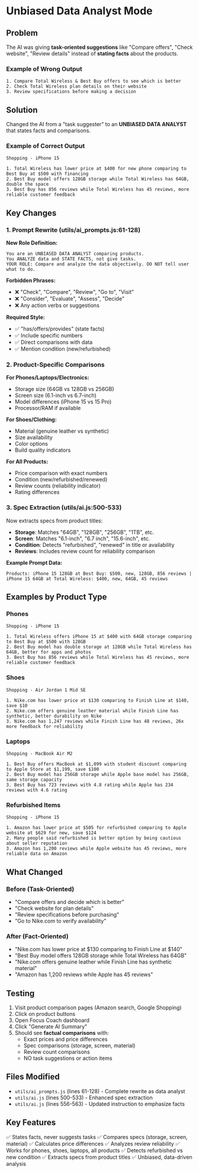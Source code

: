# Unbiased Data Analyst Mode

## Problem
The AI was giving **task-oriented suggestions** like "Compare offers", "Check website", "Review details" instead of **stating facts** about the products.

### Example of Wrong Output
```
1. Compare Total Wireless & Best Buy offers to see which is better
2. Check Total Wireless plan details on their website
3. Review specifications before making a decision
```

## Solution
Changed the AI from a "task suggester" to an **UNBIASED DATA ANALYST** that states facts and comparisons.

### Example of Correct Output
```
Shopping - iPhone 15

1. Total Wireless has lower price at $400 for new phone comparing to Best Buy at $500 with financing
2. Best Buy model offers 128GB storage while Total Wireless has 64GB, double the space
3. Best Buy has 856 reviews while Total Wireless has 45 reviews, more reliable customer feedback
```

## Key Changes

### 1. Prompt Rewrite (utils/ai_prompts.js:61-128)

**New Role Definition:**
```
You are an UNBIASED DATA ANALYST comparing products.
You ANALYZE data and STATE FACTS, not give tasks.
YOUR ROLE: Compare and analyze the data objectively. DO NOT tell user what to do.
```

**Forbidden Phrases:**
- ❌ "Check", "Compare", "Review", "Go to", "Visit"
- ❌ "Consider", "Evaluate", "Assess", "Decide"
- ❌ Any action verbs or suggestions

**Required Style:**
- ✅ "has/offers/provides" (state facts)
- ✅ Include specific numbers
- ✅ Direct comparisons with data
- ✅ Mention condition (new/refurbished)

### 2. Product-Specific Comparisons

**For Phones/Laptops/Electronics:**
- Storage size (64GB vs 128GB vs 256GB)
- Screen size (6.1-inch vs 6.7-inch)
- Model differences (iPhone 15 vs 15 Pro)
- Processor/RAM if available

**For Shoes/Clothing:**
- Material (genuine leather vs synthetic)
- Size availability
- Color options
- Build quality indicators

**For All Products:**
- Price comparison with exact numbers
- Condition (new/refurbished/renewed)
- Review counts (reliability indicator)
- Rating differences

### 3. Spec Extraction (utils/ai.js:500-533)

Now extracts specs from product titles:
- **Storage**: Matches "64GB", "128GB", "256GB", "1TB", etc.
- **Screen**: Matches "6.1-inch", "6.7 inch", "15.6-inch", etc.
- **Condition**: Detects "refurbished", "renewed" in title or availability
- **Reviews**: Includes review count for reliability comparison

**Example Prompt Data:**
```
Products: iPhone 15 128GB at Best Buy: $500, new, 128GB, 856 reviews |
iPhone 15 64GB at Total Wireless: $400, new, 64GB, 45 reviews
```

## Examples by Product Type

### Phones
```
Shopping - iPhone 15

1. Total Wireless offers iPhone 15 at $400 with 64GB storage comparing to Best Buy at $500 with 128GB
2. Best Buy model has double storage at 128GB while Total Wireless has 64GB, better for apps and photos
3. Best Buy has 856 reviews while Total Wireless has 45 reviews, more reliable customer feedback
```

### Shoes
```
Shopping - Air Jordan 1 Mid SE

1. Nike.com has lower price at $130 comparing to Finish Line at $140, save $10
2. Nike.com offers genuine leather material while Finish Line has synthetic, better durability on Nike
3. Nike.com has 1,247 reviews while Finish Line has 48 reviews, 26x more feedback for reliability
```

### Laptops
```
Shopping - MacBook Air M2

1. Best Buy offers MacBook at $1,099 with student discount comparing to Apple Store at $1,199, save $100
2. Best Buy model has 256GB storage while Apple base model has 256GB, same storage capacity
3. Best Buy has 723 reviews with 4.8 rating while Apple has 234 reviews with 4.6 rating
```

### Refurbished Items
```
Shopping - iPhone 15

1. Amazon has lower price at $505 for refurbished comparing to Apple website at $629 for new, save $124
2. Many people said refurbished is better option by being cautious about seller reputation
3. Amazon has 1,200 reviews while Apple website has 45 reviews, more reliable data on Amazon
```

## What Changed

### Before (Task-Oriented)
- "Compare offers and decide which is better"
- "Check website for plan details"
- "Review specifications before purchasing"
- "Go to Nike.com to verify availability"

### After (Fact-Oriented)
- "Nike.com has lower price at $130 comparing to Finish Line at $140"
- "Best Buy model offers 128GB storage while Total Wireless has 64GB"
- "Nike.com offers genuine leather while Finish Line has synthetic material"
- "Amazon has 1,200 reviews while Apple has 45 reviews"

## Testing

1. Visit product comparison pages (Amazon search, Google Shopping)
2. Click on product buttons
3. Open Focus Coach dashboard
4. Click "Generate AI Summary"
5. Should see **factual comparisons** with:
   - Exact prices and price differences
   - Spec comparisons (storage, screen, material)
   - Review count comparisons
   - NO task suggestions or action items

## Files Modified

- `utils/ai_prompts.js` (lines 61-128) - Complete rewrite as data analyst
- `utils/ai.js` (lines 500-533) - Enhanced spec extraction
- `utils/ai.js` (lines 556-563) - Updated instruction to emphasize facts

## Key Features

✅ States facts, never suggests tasks
✅ Compares specs (storage, screen, material)
✅ Calculates price differences
✅ Analyzes review reliability
✅ Works for phones, shoes, laptops, all products
✅ Detects refurbished vs new condition
✅ Extracts specs from product titles
✅ Unbiased, data-driven analysis
